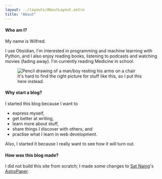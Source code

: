 ```yaml
---
layout: ../layouts/AboutLayout.astro
title: "About"
---
```


#### Who am I?

My name is Wilfred.

I use Obsidian, I'm interested in programming and machine learning with Python, and I also enjoy reading books, listening to podcasts and watching movies (fading away).
I'm currently reading Medicine in school.

<div>
  <figure>
    <img src="/assets/picture.jpg" class="sm:w-1/2 mx-auto" alt="Pencil drawing of a man/boy resting his arms on a chair">
    <figcaption>It's hard to find the right picture for stuff like this, so I put this here instead.</figcaption>
  </figure>
</div>

#### Why start a blog?

I started this blog because I want to

- express myself,
- get better at writing,
- learn more about stuff,
- share things I discover with others, and
- practise what I learn in web development.

Also, I started it because I really want to see how it will turn out.

#### How was this blog made?

I did not build this site from scratch; I made some changes to [Sat Naing](https://github.com/satnaing)'s [AstroPaper](https://astro.build/themes/details/astro-paper/).
